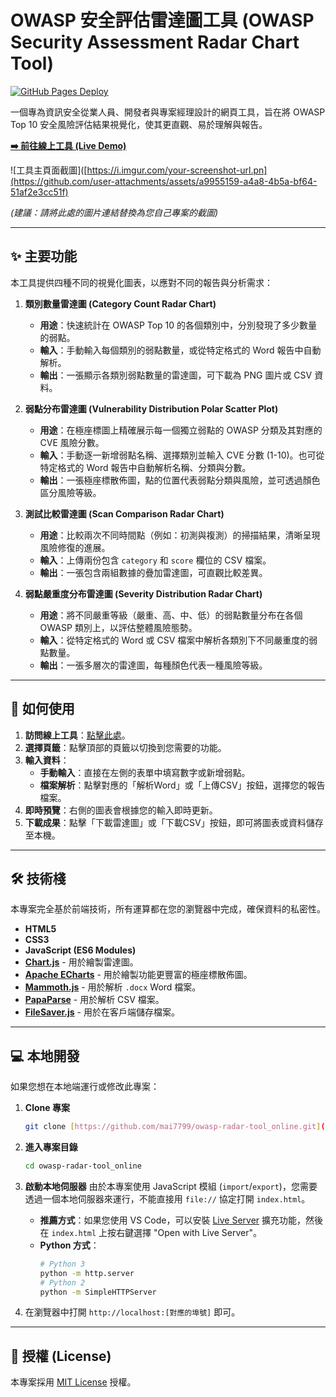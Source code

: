 # OWASP 安全評估雷達圖工具 (OWASP Security Assessment Radar Chart Tool)

[![GitHub Pages Deploy](https://img.shields.io/github/deployments/mai7799/owasp-radar-tool_online/production?label=Live%20Demo&logo=github)](https://mai7799.github.io/owasp-radar-tool_online/)

一個專為資訊安全從業人員、開發者與專案經理設計的網頁工具，旨在將 OWASP Top 10 安全風險評估結果視覺化，使其更直觀、易於理解與報告。

[**➡️ 前往線上工具 (Live Demo)**](https://mai7799.github.io/owasp-radar-tool_online/)

![工具主頁面截圖]([https://i.imgur.com/your-screenshot-url.pn](https://github.com/user-attachments/assets/a9955159-a4a8-4b5a-bf64-51af2e3cc51f)

*(建議：請將此處的圖片連結替換為您自己專案的截圖)*

---

## ✨ 主要功能

本工具提供四種不同的視覺化圖表，以應對不同的報告與分析需求：

1.  **類別數量雷達圖 (Category Count Radar Chart)**
    * **用途**：快速統計在 OWASP Top 10 的各個類別中，分別發現了多少數量的弱點。
    * **輸入**：手動輸入每個類別的弱點數量，或從特定格式的 Word 報告中自動解析。
    * **輸出**：一張顯示各類別弱點數量的雷達圖，可下載為 PNG 圖片或 CSV 資料。

2.  **弱點分布雷達圖 (Vulnerability Distribution Polar Scatter Plot)**
    * **用途**：在極座標圖上精確展示每一個獨立弱點的 OWASP 分類及其對應的 CVE 風險分數。
    * **輸入**：手動逐一新增弱點名稱、選擇類別並輸入 CVE 分數 (1-10)。也可從特定格式的 Word 報告中自動解析名稱、分類與分數。
    * **輸出**：一張極座標散佈圖，點的位置代表弱點分類與風險，並可透過顏色區分風險等級。

3.  **測試比較雷達圖 (Scan Comparison Radar Chart)**
    * **用途**：比較兩次不同時間點（例如：初測與複測）的掃描結果，清晰呈現風險修復的進展。
    * **輸入**：上傳兩份包含 `category` 和 `score` 欄位的 CSV 檔案。
    * **輸出**：一張包含兩組數據的疊加雷達圖，可直觀比較差異。

4.  **弱點嚴重度分布雷達圖 (Severity Distribution Radar Chart)**
    * **用途**：將不同嚴重等級（嚴重、高、中、低）的弱點數量分布在各個 OWASP 類別上，以評估整體風險態勢。
    * **輸入**：從特定格式的 Word 或 CSV 檔案中解析各類別下不同嚴重度的弱點數量。
    * **輸出**：一張多層次的雷達圖，每種顏色代表一種風險等級。

---

## 🚀 如何使用

1.  **訪問線上工具**：[點擊此處](https://mai7799.github.io/owasp-radar-tool_online/)。
2.  **選擇頁籤**：點擊頂部的頁籤以切換到您需要的功能。
3.  **輸入資料**：
    * **手動輸入**：直接在左側的表單中填寫數字或新增弱點。
    * **檔案解析**：點擊對應的「解析Word」或「上傳CSV」按鈕，選擇您的報告檔案。
4.  **即時預覽**：右側的圖表會根據您的輸入即時更新。
5.  **下載成果**：點擊「下載雷達圖」或「下載CSV」按鈕，即可將圖表或資料儲存至本機。

---

## 🛠️ 技術棧

本專案完全基於前端技術，所有運算都在您的瀏覽器中完成，確保資料的私密性。

* **HTML5**
* **CSS3**
* **JavaScript (ES6 Modules)**
* **[Chart.js](https://www.chartjs.org/)** - 用於繪製雷達圖。
* **[Apache ECharts](https://echarts.apache.org/)** - 用於繪製功能更豐富的極座標散佈圖。
* **[Mammoth.js](https://github.com/mwilliamson/mammoth.js)** - 用於解析 `.docx` Word 檔案。
* **[PapaParse](https://www.papaparse.com/)** - 用於解析 CSV 檔案。
* **[FileSaver.js](https://github.com/eligrey/FileSaver.js/)** - 用於在客戶端儲存檔案。

---

## 💻 本地開發

如果您想在本地端運行或修改此專案：

1.  **Clone 專案**
    ```bash
    git clone [https://github.com/mai7799/owasp-radar-tool_online.git](https://github.com/mai7799/owasp-radar-tool_online.git)
    ```

2.  **進入專案目錄**
    ```bash
    cd owasp-radar-tool_online
    ```

3.  **啟動本地伺服器**
    由於本專案使用 JavaScript 模組 (`import`/`export`)，您需要透過一個本地伺服器來運行，不能直接用 `file://` 協定打開 `index.html`。
    
    * **推薦方式**：如果您使用 VS Code，可以安裝 [Live Server](https://marketplace.visualstudio.com/items?itemName=ritwickdey.LiveServer) 擴充功能，然後在 `index.html` 上按右鍵選擇 "Open with Live Server"。
    * **Python 方式**：
        ```bash
        # Python 3
        python -m http.server
        # Python 2
        python -m SimpleHTTPServer
        ```
    
4.  在瀏覽器中打開 `http://localhost:[對應的埠號]` 即可。

---

## 📄 授權 (License)

本專案採用 [MIT License](LICENSE) 授權。
